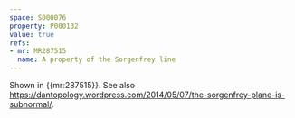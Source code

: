 ```yaml
---
space: S000076
property: P000132
value: true
refs:
- mr: MR287515
  name: A property of the Sorgenfrey line
---
```


Shown in {{mr:287515}}.
See also <https://dantopology.wordpress.com/2014/05/07/the-sorgenfrey-plane-is-subnormal/>.
